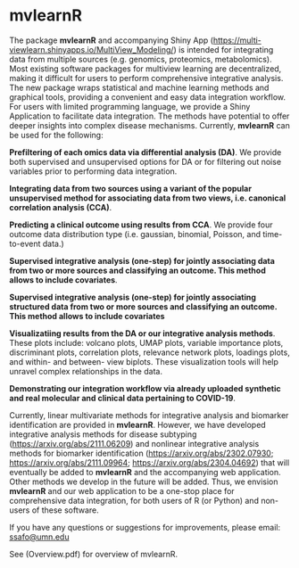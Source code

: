 # mvlearnR
The package **mvlearnR** and accompanying Shiny App (https://multi-viewlearn.shinyapps.io/MultiView_Modeling/) is intended for integrating data from multiple sources
(e.g. genomics, proteomics, metabolomics). Most existing software packages for multiview learning are decentralized,
making it difficult for users to perform comprehensive integrative analysis. The new package wraps statistical and machine
learning methods and graphical tools, providing a convenient and easy data integration workflow. For users with limited
programming language, we provide a Shiny Application to facilitate data integration. The methods have potential to offer
deeper insights into complex disease mechanisms. Currently, **mvlearnR** can be used for the following:


**Prefiltering of each omics data via differential analysis (DA)**. We provide both supervised and unsupervised options for DA or for filtering out noise variables prior to performing data integration.

**Integrating data from two sources using a variant of the popular unsupervised method for associating data from two views, i.e. canonical correlation analysis (CCA)**.

**Predicting a clinical outcome using results from CCA**. We provide four outcome data distribution type (i.e. gaussian, binomial, Poisson, and time-to-event data.)

**Supervised integrative analysis (one-step) for jointly associating data from two or more sources and classifying an outcome. This method allows to include covariates**.

**Supervised integrative analysis (one-step) for jointly associating structured data from two or more sources and classifying an outcome. This method allows to include covariates** 

**Visualizatiing results from the DA or our integrative analysis methods**. These plots include: volcano plots, UMAP plots, variable importance plots, discriminant plots, correlation plots, relevance network plots, loadings plots, and within- and between- view biplots. These visualization tools will help unravel complex relationships in the data. 

**Demonstrating our integration workflow via already uploaded synthetic and real molecular and clinical data pertaining to COVID-19**.

Currently, linear multivariate methods for integrative analysis and biomarker identification are provided in **mvlearnR**. However, we have developed integrative analysis methods for disease subtyping 
(https://arxiv.org/abs/2111.06209) and nonlinear integrative analysis methods for biomarker identification (https://arxiv.org/abs/2302.07930; https://arxiv.org/abs/2111.09964; https://arxiv.org/abs/2304.04692) 
that will eventually be added to **mvlearnR** and  the accompanying web application. Other methods we develop in the future will be added. 
Thus, we envision **mvlearnR** and our web application to be a one-stop place for comprehensive data integration, for both users of R (or Python) and non-users of these software. 

If you have any questions or suggestions for improvements, please email: ssafo@umn.edu

See (Overview.pdf) for overview of mvlearnR.


